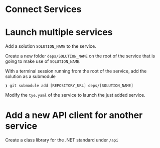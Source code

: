 # Connect Services

# Launch multiple services

Add a solution `SOLUTION_NAME` to the service.

Create a new folder `deps/SOLUTION_NAME` on the root of the service that is going to make use of `SOLUTION_NAME`. 

With a terminal session running from the root of the service, add the solution as a submodule

```
❯ git submodule add [REPOSITORY_URL] deps/[SOLUTION_NAME]
```

Modify the `tye.yaml` of the service to launch the just added service.

# Add a new API client for another service

Create a class library for the .NET standard under `/api`

